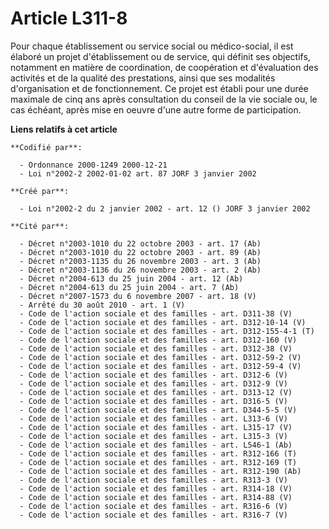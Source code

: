 # Article L311-8

Pour chaque établissement ou service social ou médico-social, il est élaboré un projet d'établissement ou de service, qui
définit ses objectifs, notamment en matière de coordination, de coopération et d'évaluation des activités et de la qualité
des prestations, ainsi que ses modalités d'organisation et de fonctionnement. Ce projet est établi pour une durée maximale de
cinq ans après consultation du conseil de la vie sociale ou, le cas échéant, après mise en oeuvre d'une autre forme de
participation.

**Liens relatifs à cet article**

	**Codifié par**:

	  - Ordonnance 2000-1249 2000-12-21
	  - Loi n°2002-2 2002-01-02 art. 87 JORF 3 janvier 2002

	**Créé par**:

	  - Loi n°2002-2 du 2 janvier 2002 - art. 12 () JORF 3 janvier 2002

	**Cité par**:

	  - Décret n°2003-1010 du 22 octobre 2003 - art. 17 (Ab)
	  - Décret n°2003-1010 du 22 octobre 2003 - art. 89 (Ab)
	  - Décret n°2003-1135 du 26 novembre 2003 - art. 3 (Ab)
	  - Décret n°2003-1136 du 26 novembre 2003 - art. 2 (Ab)
	  - Décret n°2004-613 du 25 juin 2004 - art. 12 (Ab)
	  - Décret n°2004-613 du 25 juin 2004 - art. 7 (Ab)
	  - Décret n°2007-1573 du 6 novembre 2007 - art. 18 (V)
	  - Arrêté du 30 août 2010 - art. 1 (V)
	  - Code de l'action sociale et des familles - art. D311-38 (V)
	  - Code de l'action sociale et des familles - art. D312-10-14 (V)
	  - Code de l'action sociale et des familles - art. D312-155-4-1 (T)
	  - Code de l'action sociale et des familles - art. D312-160 (V)
	  - Code de l'action sociale et des familles - art. D312-38 (V)
	  - Code de l'action sociale et des familles - art. D312-59-2 (V)
	  - Code de l'action sociale et des familles - art. D312-59-4 (V)
	  - Code de l'action sociale et des familles - art. D312-6 (V)
	  - Code de l'action sociale et des familles - art. D312-9 (V)
	  - Code de l'action sociale et des familles - art. D313-12 (V)
	  - Code de l'action sociale et des familles - art. D316-5 (V)
	  - Code de l'action sociale et des familles - art. D344-5-5 (V)
	  - Code de l'action sociale et des familles - art. L313-6 (V)
	  - Code de l'action sociale et des familles - art. L315-17 (V)
	  - Code de l'action sociale et des familles - art. L315-3 (V)
	  - Code de l'action sociale et des familles - art. L546-1 (Ab)
	  - Code de l'action sociale et des familles - art. R312-166 (T)
	  - Code de l'action sociale et des familles - art. R312-169 (T)
	  - Code de l'action sociale et des familles - art. R312-190 (Ab)
	  - Code de l'action sociale et des familles - art. R313-3 (V)
	  - Code de l'action sociale et des familles - art. R314-18 (V)
	  - Code de l'action sociale et des familles - art. R314-88 (V)
	  - Code de l'action sociale et des familles - art. R316-6 (V)
	  - Code de l'action sociale et des familles - art. R316-7 (V)
